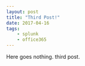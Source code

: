 ```yaml
---
layout: post
title: "Third Post!"
date: 2017-04-16
tags:
    - splunk
    - office365
---
```


Here goes nothing. third post.